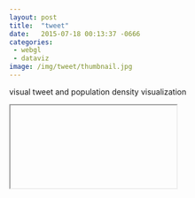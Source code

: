 ```yaml
---
layout: post
title:  "tweet"
date:   2015-07-18 00:13:37 -0666
categories: 
 - webgl
 - dataviz
image: /img/tweet/thumbnail.jpg
---
```


visual tweet and population density visualization
<!--more-->

 <iframe class="demo_embed"

 	src="https://nshelton.github.io/r/three-js-demos/tweet.html"
 	frameborder="0"
 	allowfullscreen>
 </iframe>


